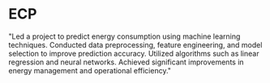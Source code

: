 # ECP
"Led a project to predict energy consumption using machine learning techniques. Conducted data preprocessing, feature engineering, and model selection to improve prediction accuracy. Utilized algorithms such as linear regression and neural networks. Achieved significant improvements in energy management and operational efficiency."
